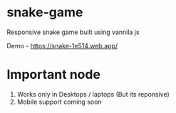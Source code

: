 # snake-game
Responsive snake game built using vannila js

Demo - https://snake-1e514.web.app/

# Important node
1. Works only in Desktops / laptops (But its reponsive)
2. Mobile support coming soon
